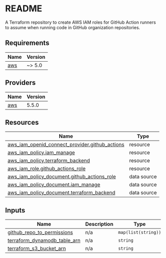 # README
A Terraform repository to create AWS IAM roles for GitHub Action runners to assume when running code in GitHub organization repositories.

<!-- BEGIN_TF_DOCS -->
## Requirements

| Name | Version |
|------|---------|
| <a name="requirement_aws"></a> [aws](#requirement\_aws) | ~> 5.0 |

## Providers

| Name | Version |
|------|---------|
| <a name="provider_aws"></a> [aws](#provider\_aws) | 5.5.0 |

## Resources

| Name | Type |
|------|------|
| [aws_iam_openid_connect_provider.github_actions](https://registry.terraform.io/providers/hashicorp/aws/latest/docs/resources/iam_openid_connect_provider) | resource |
| [aws_iam_policy.iam_manage](https://registry.terraform.io/providers/hashicorp/aws/latest/docs/resources/iam_policy) | resource |
| [aws_iam_policy.terraform_backend](https://registry.terraform.io/providers/hashicorp/aws/latest/docs/resources/iam_policy) | resource |
| [aws_iam_role.github_actions_role](https://registry.terraform.io/providers/hashicorp/aws/latest/docs/resources/iam_role) | resource |
| [aws_iam_policy_document.github_actions_role](https://registry.terraform.io/providers/hashicorp/aws/latest/docs/data-sources/iam_policy_document) | data source |
| [aws_iam_policy_document.iam_manage](https://registry.terraform.io/providers/hashicorp/aws/latest/docs/data-sources/iam_policy_document) | data source |
| [aws_iam_policy_document.terraform_backend](https://registry.terraform.io/providers/hashicorp/aws/latest/docs/data-sources/iam_policy_document) | data source |

## Inputs

| Name | Description | Type | Default | Required |
|------|-------------|------|---------|:--------:|
| <a name="input_github_repo_to_permissions"></a> [github\_repo\_to\_permissions](#input\_github\_repo\_to\_permissions) | n/a | `map(list(string))` | n/a | yes |
| <a name="input_terraform_dynamodb_table_arn"></a> [terraform\_dynamodb\_table\_arn](#input\_terraform\_dynamodb\_table\_arn) | n/a | `string` | n/a | yes |
| <a name="input_terraform_s3_bucket_arn"></a> [terraform\_s3\_bucket\_arn](#input\_terraform\_s3\_bucket\_arn) | n/a | `string` | n/a | yes |
<!-- END_TF_DOCS -->
